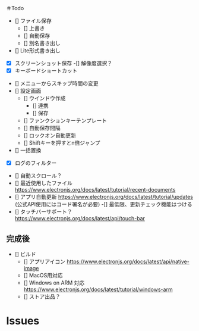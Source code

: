 ＃Todo
- [] ファイル保存
    - [] 上書き
    - [] 自動保存
    - [] 別名書き出し
- [] Lite形式書き出し
- [x] スクリーンショット保存
    -[] 解像度選択？
- [x] キーボードショートカット
- [] メニューからスキップ時間の変更
- [] 設定画面
    - [] ウインドウ作成
        - [] 連携
        - [] 保存
    - [] ファンクションキーテンプレート
    - [] 自動保存間隔
    - [] ロックオン自動更新
    - [] Shiftキーを押すとn倍ジャンプ
- [] 一括置換
- [x] ログのフィルター
- [] 自動スクロール？
- [] 最近使用したファイル https://www.electronjs.org/docs/latest/tutorial/recent-documents
- [] アプリ自動更新 https://www.electronjs.org/docs/latest/tutorial/updates (公式API使用にはコード署名が必要)
    -[] 最低限、更新チェック機能はつける
- [] タッチバーサポート？　https://www.electronjs.org/docs/latest/api/touch-bar
## 完成後
- [] ビルド
    - [] アプリアイコン https://www.electronjs.org/docs/latest/api/native-image
    - [] MacOS用対応
    - [] Windows on ARM 対応　https://www.electronjs.org/docs/latest/tutorial/windows-arm
    - [] ストア出品？

# Issues
